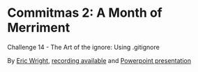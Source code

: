 # Commitmas 2: A Month of Merriment
Challenge 14 - The Art of the ignore: Using .gitignore

By [Eric Wright](https://twitter.com/discoposse), [recording available](https://www.youtube.com/watch?v=CPUBaQJCGDQ&list=PL2rC-8e38bUXloBOYChAl0EcbbuVjbE3t&index=10) and [Powerpoint presentation](Commitmas-GitIgnore.pptx?raw=true)
